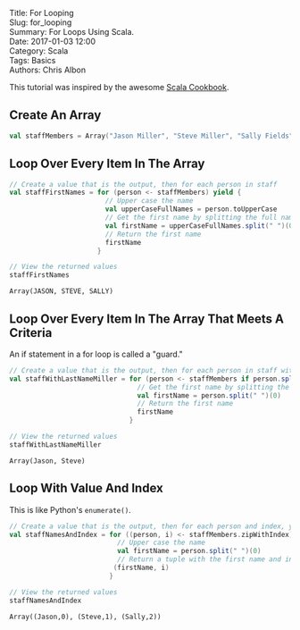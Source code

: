 Title: For Looping   
Slug: for_looping       
Summary: For Loops Using Scala.  
Date: 2017-01-03 12:00  
Category: Scala  
Tags: Basics  
Authors: Chris Albon 

This tutorial was inspired by the awesome [Scala Cookbook](http://amzn.to/2lxbrxN).

## Create An Array


```scala
val staffMembers = Array("Jason Miller", "Steve Miller", "Sally Fields")
```

## Loop Over Every Item In The Array


```scala
// Create a value that is the output, then for each person in staff
val staffFirstNames = for (person <- staffMembers) yield {
                        // Upper case the name
                        val upperCaseFullNames = person.toUpperCase
                        // Get the first name by splitting the full name by space and taking the first element
                        val firstName = upperCaseFullNames.split(" ")(0)
                        // Return the first name
                        firstName
                      }
```


```scala
// View the returned values
staffFirstNames
```




    Array(JASON, STEVE, SALLY)



## Loop Over Every Item In The Array That Meets A Criteria

An if statement in a for loop is called a "guard."


```scala
// Create a value that is the output, then for each person in staff with the last name of Miller
val staffWithLastNameMiller = for (person <- staffMembers if person.split(" ")(1) == "Miller") yield {
                                // Get the first name by splitting the full name by space and taking the first element
                                val firstName = person.split(" ")(0)
                                // Return the first name
                                firstName
                              }
```


```scala
// View the returned values
staffWithLastNameMiller
```




    Array(Jason, Steve)



## Loop With Value And Index

This is like Python's `enumerate()`.


```scala
// Create a value that is the output, then for each person and index, yield
val staffNamesAndIndex = for ((person, i) <- staffMembers.zipWithIndex) yield {
                           // Upper case the name
                           val firstName = person.split(" ")(0)
                           // Return a tuple with the first name and index
                          (firstName, i)
                         }
```


```scala
// View the returned values
staffNamesAndIndex
```




    Array((Jason,0), (Steve,1), (Sally,2))


